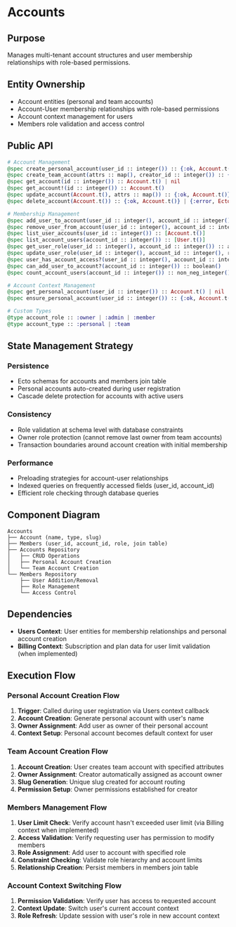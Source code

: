 # Accounts

## Purpose
Manages multi-tenant account structures and user membership relationships with role-based permissions.

## Entity Ownership
- Account entities (personal and team accounts)
- Account-User membership relationships with role-based permissions
- Account context management for users
- Members role validation and access control

## Public API

```elixir
# Account Management
@spec create_personal_account(user_id :: integer()) :: {:ok, Account.t()} | {:error, Ecto.Changeset.t()}
@spec create_team_account(attrs :: map(), creator_id :: integer()) :: {:ok, Account.t()} | {:error, Ecto.Changeset.t()}
@spec get_account(id :: integer()) :: Account.t() | nil
@spec get_account!(id :: integer()) :: Account.t()
@spec update_account(Account.t(), attrs :: map()) :: {:ok, Account.t()} | {:error, Ecto.Changeset.t()}
@spec delete_account(Account.t()) :: {:ok, Account.t()} | {:error, Ecto.Changeset.t()}

# Membership Management
@spec add_user_to_account(user_id :: integer(), account_id :: integer(), role :: account_role()) :: {:ok, Member.t()} | {:error, Ecto.Changeset.t() | :user_limit_exceeded}
@spec remove_user_from_account(user_id :: integer(), account_id :: integer()) :: {:ok, Member.t()} | {:error, :not_found}
@spec list_user_accounts(user_id :: integer()) :: [Account.t()]
@spec list_account_users(account_id :: integer()) :: [User.t()]
@spec get_user_role(user_id :: integer(), account_id :: integer()) :: account_role() | nil
@spec update_user_role(user_id :: integer(), account_id :: integer(), role :: account_role()) :: {:ok, Member.t()} | {:error, Ecto.Changeset.t()}
@spec user_has_account_access?(user_id :: integer(), account_id :: integer()) :: boolean()
@spec can_add_user_to_account?(account_id :: integer()) :: boolean()
@spec count_account_users(account_id :: integer()) :: non_neg_integer()

# Account Context Management
@spec get_personal_account(user_id :: integer()) :: Account.t() | nil
@spec ensure_personal_account(user_id :: integer()) :: {:ok, Account.t()}

# Custom Types
@type account_role :: :owner | :admin | :member
@type account_type :: :personal | :team
```

## State Management Strategy

### Persistence
- Ecto schemas for accounts and members join table
- Personal accounts auto-created during user registration
- Cascade delete protection for accounts with active users

### Consistency
- Role validation at schema level with database constraints
- Owner role protection (cannot remove last owner from team accounts)
- Transaction boundaries around account creation with initial membership

### Performance
- Preloading strategies for account-user relationships
- Indexed queries on frequently accessed fields (user_id, account_id)
- Efficient role checking through database queries

## Component Diagram

```
Accounts
├── Account (name, type, slug)
├── Members (user_id, account_id, role, join table)
├── Accounts Repository
│   ├── CRUD Operations
│   ├── Personal Account Creation
│   └── Team Account Creation
└── Members Repository
    ├── User Addition/Removal
    ├── Role Management
    └── Access Control
```

## Dependencies
- **Users Context**: User entities for membership relationships and personal account creation
- **Billing Context**: Subscription and plan data for user limit validation (when implemented)

## Execution Flow

### Personal Account Creation Flow
1. **Trigger**: Called during user registration via Users context callback
2. **Account Creation**: Generate personal account with user's name
3. **Owner Assignment**: Add user as owner of their personal account
4. **Context Setup**: Personal account becomes default context for user

### Team Account Creation Flow
1. **Account Creation**: User creates team account with specified attributes
2. **Owner Assignment**: Creator automatically assigned as account owner
3. **Slug Generation**: Unique slug created for account routing
4. **Permission Setup**: Owner permissions established for creator

### Members Management Flow
1. **User Limit Check**: Verify account hasn't exceeded user limit (via Billing context when implemented)
2. **Access Validation**: Verify requesting user has permission to modify members
3. **Role Assignment**: Add user to account with specified role
4. **Constraint Checking**: Validate role hierarchy and account limits
5. **Relationship Creation**: Persist members in members join table

### Account Context Switching Flow
1. **Permission Validation**: Verify user has access to requested account
2. **Context Update**: Switch user's current account context
3. **Role Refresh**: Update session with user's role in new account context
